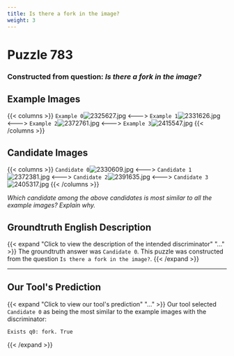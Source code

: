 ```yaml
---
title: Is there a fork in the image?
weight: 3
---
```


# Puzzle 783
### Constructed from question: _Is there a fork in the image?_


## Example Images
{{< columns >}}
`Example 0`![2325627.jpg](/gqa_images/2325627.jpg)
<--->
`Example 1`![2331626.jpg](/gqa_images/2331626.jpg)
<--->
`Example 2`![2372761.jpg](/gqa_images/2372761.jpg)
<--->
`Example 3`![2415547.jpg](/gqa_images/2415547.jpg)
{{< /columns >}}

## Candidate Images
{{< columns >}}
`Candidate 0`![2330609.jpg](/gqa_images/2330609.jpg)
<--->
`Candidate 1`![2372381.jpg](/gqa_images/2372381.jpg)
<--->
`Candidate 2`![2391635.jpg](/gqa_images/2391635.jpg)
<--->
`Candidate 3`![2405317.jpg](/gqa_images/2405317.jpg)
{{< /columns >}}

*Which candidate among the above candidates is most similar to all the example images? Explain why.*

## Groundtruth English Description

{{< expand "Click to view the description of the intended discriminator" "..." >}}
The groundtruth answer was `Candidate 0`. This puzzle was constructed from the question `Is there a fork in the image?`.
{{< /expand >}}

---

## Our Tool's Prediction

{{< expand "Click to view our tool's prediction" "..." >}}
Our tool selected `Candidate 0` as being the most similar to the example images with the discriminator:
```plaintext
Exists q0: fork. True
```
{{< /expand >}}

